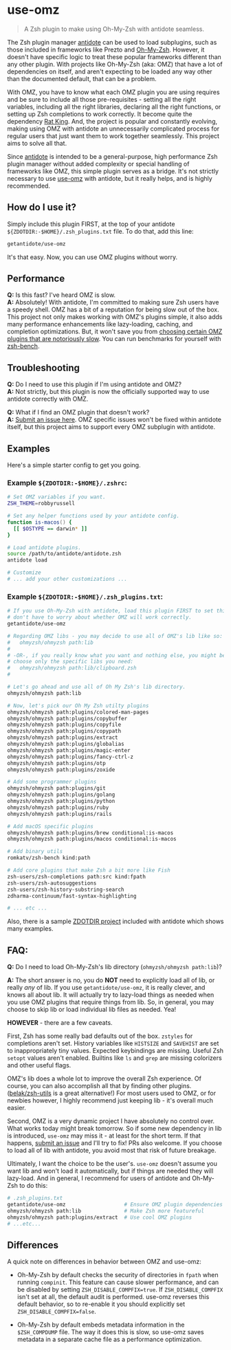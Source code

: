 # use-omz

> A Zsh plugin to make using Oh-My-Zsh with antidote seamless.

The Zsh plugin manager [antidote][antidote] can be used to load subplugins, such as those included in frameworks like Prezto and [Oh-My-Zsh][omz]. However, it doesn't have specific logic to treat these popular frameworks different than any other plugin. With projects like Oh-My-Zsh (aka: OMZ) that have a lot of dependencies on itself, and aren't expecting to be loaded any way other than the documented default, that can be a problem.

With OMZ, you have to know what each OMZ plugin you are using requires and be sure to include all those pre-requisites - setting all the right variables, including all the right libraries, declaring all the right functions, or setting up Zsh completions to work correctly. It become quite the dependency [Rat King](https://en.wikipedia.org/wiki/Rat_king). And, the project is popular and constantly evolving, making using OMZ with antidote an unnecessarily complicated process for regular users that just want them to work together seamlessly. This project aims to solve all that.

Since [antidote][antidote] is intended to be a general-purpose, high performance Zsh plugin manager without added complexity or special handling of frameworks like OMZ, this simple plugin serves as a bridge. It's not strictly necessary to use [use-omz](https://github.com/getantidote/use-omz) with antidote, but it really helps, and is highly recommended.

## How do I use it?

Simply include this plugin FIRST, at the top of your antidote `${ZDOTDIR:-$HOME}/.zsh_plugins.txt` file. To do that, add this line:

```zsh
getantidote/use-omz
```

It's that easy. Now, you can use OMZ plugins without worry.

## Performance

__Q:__ Is this fast? I've heard OMZ is slow.
<br/>
__A:__ Absolutely! With antidote, I'm committed to making sure Zsh users have a speedy shell. OMZ has a bit of a reputation for being slow out of the box. This project not only makes working with OMZ's plugins simple, it also adds many performance enhancements like lazy-loading, caching, and completion optimizations. But, it won't save you from [choosing certain OMZ plugins that are notoriously slow](https://github.com/ohmyzsh/ohmyzsh/issues/5327#issuecomment-248836398). You can run benchmarks for yourself with [zsh-bench].

## Troubleshooting

__Q:__ Do I need to use this plugin if I'm using antidote and OMZ?
</br>
__A:__ Not strictly, but this plugin is now the officially supported way to use antidote correctly with OMZ.

__Q:__ What if I find an OMZ plugin that doesn't work?
</br>
__A:__ [Submit an issue here](https://github.com/getantidote/use-omz/issues). OMZ specific issues won't be fixed within antidote itself, but this project aims to support every OMZ subplugin with antidote.

## Examples

Here's a simple starter config to get you going.

### Example `${ZDOTDIR:-$HOME}/.zshrc`:

```zsh
# Set OMZ variables if you want.
ZSH_THEME=robbyrussell

# Set any helper functions used by your antidote config.
function is-macos() {
  [[ $OSTYPE == darwin* ]]
}

# Load antidote plugins.
source /path/to/antidote/antidote.zsh
antidote load

# Customize
# ... add your other customizations ...
```

### Example `${ZDOTDIR:-$HOME}/.zsh_plugins.txt`:

```zsh
# If you use Oh-My-Zsh with antidote, load this plugin FIRST to set things up so you
# don't have to worry about whether OMZ will work correctly.
getantidote/use-omz

# Regarding OMZ libs - you may decide to use all of OMZ's lib like so:
#   ohmyzsh/ohmyzsh path:lib
#
# -OR-, if you really know what you want and nothing else, you might be able to
# choose only the specific libs you need:
#   ohmyzsh/ohmyzsh path:lib/clipboard.zsh
#

# Let's go ahead and use all of Oh My Zsh's lib directory.
ohmyzsh/ohmyzsh path:lib

# Now, let's pick our Oh My Zsh utilty plugins
ohmyzsh/ohmyzsh path:plugins/colored-man-pages
ohmyzsh/ohmyzsh path:plugins/copybuffer
ohmyzsh/ohmyzsh path:plugins/copyfile
ohmyzsh/ohmyzsh path:plugins/copypath
ohmyzsh/ohmyzsh path:plugins/extract
ohmyzsh/ohmyzsh path:plugins/globalias
ohmyzsh/ohmyzsh path:plugins/magic-enter
ohmyzsh/ohmyzsh path:plugins/fancy-ctrl-z
ohmyzsh/ohmyzsh path:plugins/otp
ohmyzsh/ohmyzsh path:plugins/zoxide

# Add some programmer plugins
ohmyzsh/ohmyzsh path:plugins/git
ohmyzsh/ohmyzsh path:plugins/golang
ohmyzsh/ohmyzsh path:plugins/python
ohmyzsh/ohmyzsh path:plugins/ruby
ohmyzsh/ohmyzsh path:plugins/rails

# Add macOS specific plugins
ohmyzsh/ohmyzsh path:plugins/brew conditional:is-macos
ohmyzsh/ohmyzsh path:plugins/macos conditional:is-macos

# Add binary utils
romkatv/zsh-bench kind:path

# Add core plugins that make Zsh a bit more like Fish
zsh-users/zsh-completions path:src kind:fpath
zsh-users/zsh-autosuggestions
zsh-users/zsh-history-substring-search
zdharma-continuum/fast-syntax-highlighting

# ... etc ...
```

Also, there is a sample [ZDOTDIR project](https://github.com/getantidote/zdotdir/tree/ohmyzsh) included with antidote which shows many examples.

## FAQ:

__Q:__ Do I need to load Oh-My-Zsh's lib directory (`ohmyzsh/ohmyzsh path:lib`)?

__A:__ The short answer is no, you do **NOT** need to explicitly load all of lib, or really _any_ of lib. If you use `getantidote/use-omz`, it is really clever, and knows all about lib. It will actually try to lazy-load things as needed when you use OMZ plugins that require things from lib. So, in general, you may choose to skip lib or load individual lib files as needed. Yea!

**HOWEVER** - there are a few caveats.

First, Zsh has some really bad defaults out of the box. `zstyles` for completions aren't set. History variables like `HISTSIZE` and `SAVEHIST` are set to inappropriately tiny values. Expected keybindings are missing. Useful Zsh `setopt` values aren't enabled. Builtins like `ls` and `grep` are missing colorizers and other useful flags.

OMZ's lib does a whole lot to improve the overall Zsh experience. Of course, you can also accomplish all that by finding other plugins. ([belak/zsh-utils](https://github.com/belak/zsh-utils) is a great alternative!) For most users used to OMZ, or for newbies however, I highly recommend just keeping lib - it's overall much easier.

Second, OMZ is a very dynamic project I have absolutely no control over. What works today might break tomorrow. So if some new dependency in lib is introduced, `use-omz` may miss it - at least for the short term. If that happens, [submit an issue](https://github.com/getantidote/use-omz/issues) and I'll try to fix! PRs also welcome. If you choose to load all of lib with antidote, you avoid most that risk of future breakage.

Ultimately, I want the choice to be the user's. `use-omz` doesn't assume you want lib and won't load it automatically, but if things are needed they will lazy-load. And in general, I recommend for users of antidote and Oh-My-Zsh to do this:

```zsh
# .zsh_plugins.txt
getantidote/use-omz                   # Ensure OMZ plugin dependencies work
ohmyzsh/ohmyzsh path:lib              # Make Zsh more featureful
ohmyzsh/ohmyzsh path:plugins/extract  # Use cool OMZ plugins
# ...etc...
```

## Differences

A quick note on differences in behavior between OMZ and use-omz:

- Oh-My-Zsh by default checks the security of directories in `fpath` when running `compinit`. This feature can cause slower performance, and can be disabled by setting `ZSH_DISABLE_COMPFIX=true`. If `ZSH_DISABLE_COMPFIX` isn't set at all, the default audit is performed. use-omz reverses this default behavior, so to re-enable it you should explicitly set `ZSH_DISABLE_COMPFIX=false`.

- Oh-My-Zsh by default embeds metadata information in the `$ZSH_COMPDUMP` file. The way it does this is slow, so use-omz saves metadata in a separate cache file as a performance optimization.

[antidote]:   https://github.com/mattmc3/antidote
[omz]:        https://github.com/ohmyzsh/ohmyzsh
[zsh-bench]:  https://github.com/romkatv/zsh-bench
